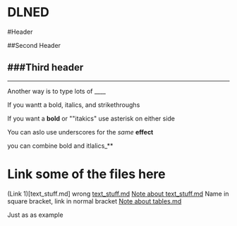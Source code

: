 # DLNED

#Header

##Second Header

###Third header
---------

__________
Another way is to type lots of ____


If you wantt a bold, italics, and strikethroughs

If you want a **bold** or ""itakics" use asterisk on either side

You can aslo use underscores for the _same_ __effect__

you can combine bold and  itlalics_**



# Link some of the files here
(Link 1)[text_stuff.md] wrong
[text_stuff.md](text_stuff.md)
[Note about text_stuff.md](text_stuff.md)
Name in square bracket, link in normal bracket
[Note about tables.md](tables.md)

Just 
as 
as
example
